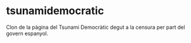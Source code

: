# tsunamidemocratic
Clon de la pàgina del Tsunami Democràtic degut a la censura per part del govern espanyol.
